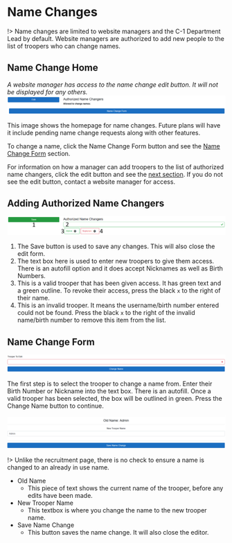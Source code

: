 <!-- docs/c1/name-changes.md -->
# Name Changes

!> Name changes are limited to website managers and the C-1 Department Lead by default. Website managers are authorized to add new people to the list of troopers who can change names.

## Name Change Home

*A website manager has access to the name change edit button. It will not be displayed for any others.*
![name-change-home](../_media/name-changes/name-change-home.png)

This image shows the homepage for name changes. Future plans will have it include pending name change requests along with other features.

To change a name, click the Name Change Form button and see the [Name Change Form](#name-change-form) section.

For information on how a manager can add troopers to the list of authorized name changers, click the edit button and see the [next section](#adding-authorized-name-changers). If you do not see the edit button, contact a website manager for access.

## Adding Authorized Name Changers

![add-name-changers-display](../_media/name-changes/add-auth-name-changers.png)

1. The Save button is used to save any changes. This will also close the edit form.
2. The text box here is used to enter new troopers to give them access. There is an autofill option and it does accept Nicknames as well as Birth Numbers.
3. This is a valid trooper that has been given access. It has green text and a green outline. To revoke their access, press the black `x` to the right of their name.
4. This is an invalid trooper. It means the username/birth number entered could not be found. Press the black `x` to the right of the invalid name/birth number to remove this item from the list.

## Name Change Form

![name-change-select-display](../_media/name-changes/name-change-select.png)

The first step is to select the trooper to change a name from. Enter their Birth Number or Nickname into the text box. There is an autofill. Once a valid trooper has been selected, the box will be outlined in green. Press the Change Name button to continue.

![change-name-display](../_media/name-changes/change-name.png)

!> Unlike the recruitment page, there is no check to ensure a name is changed to an already in use name.

- Old Name
    - This piece of text shows the current name of the trooper, before any edits have been made.
- New Trooper Name
    - This textbox is where you change the name to the new trooper name.
- Save Name Change
    - This button saves the name change. It will also close the editor.